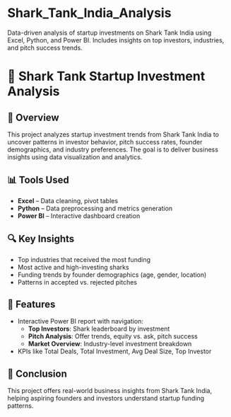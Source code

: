 # Shark_Tank_India_Analysis
Data-driven analysis of startup investments on Shark Tank India using Excel, Python, and Power BI. Includes insights on top investors, industries, and pitch success trends.
# 🦈 Shark Tank Startup Investment Analysis

## 📌 Overview
This project analyzes startup investment trends from Shark Tank India to uncover patterns in investor behavior, pitch success rates, founder demographics, and industry preferences. The goal is to deliver business insights using data visualization and analytics.

## 📊 Tools Used
- **Excel** – Data cleaning, pivot tables
- **Python** – Data preprocessing and metrics generation
- **Power BI** – Interactive dashboard creation


## 🔍 Key Insights
- Top industries that received the most funding
- Most active and high-investing sharks
- Funding trends by founder demographics (age, gender, location)
- Patterns in accepted vs. rejected pitches

## 🧩 Features
- Interactive Power BI report with navigation:
  - **Top Investors**: Shark leaderboard by investment
  - **Pitch Analysis**: Offer trends, equity vs. ask, pitch success
  - **Market Overview**: Industry-level investment breakdown
- KPIs like Total Deals, Total Investment, Avg Deal Size, Top Investor

## 📌 Conclusion
This project offers real-world business insights from Shark Tank India, helping aspiring founders and investors understand startup funding patterns.
